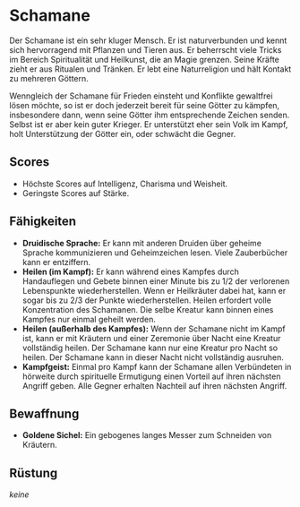 # Schamane

Der Schamane ist ein sehr kluger Mensch. Er ist naturverbunden und kennt sich hervorragend mit Pflanzen und Tieren aus. Er beherrscht viele Tricks im Bereich Spiritualität und Heilkunst, die an Magie grenzen. Seine Kräfte zieht er aus Ritualen und Tränken. Er lebt eine Naturreligion und hält Kontakt zu mehreren Göttern.

Wenngleich der Schamane für Frieden einsteht und Konflikte gewaltfrei lösen möchte, so ist er doch jederzeit bereit für seine Götter zu kämpfen, insbesondere dann, wenn seine Götter ihm entsprechende Zeichen senden. Selbst ist er aber kein guter Krieger. Er unterstützt eher sein Volk im Kampf, holt Unterstützung der Götter ein, oder schwächt die Gegner.


## Scores

- Höchste Scores auf Intelligenz, Charisma und Weisheit.
- Geringste Scores auf Stärke.

## Fähigkeiten

- **Druidische Sprache:** Er kann mit anderen Druiden über geheime Sprache kommunizieren und Geheimzeichen lesen. Viele Zauberbücher kann er entziffern.
- **Heilen (im Kampf):** Er kann während eines Kampfes durch Handauflegen und Gebete binnen einer Minute bis zu 1/2 der verlorenen Lebenspunkte wiederherstellen. Wenn er Heilkräuter dabei hat, kann er sogar bis zu 2/3 der Punkte wiederherstellen. Heilen erfordert volle Konzentration des Schamanen. Die selbe Kreatur kann binnen eines Kampfes nur einmal geheilt werden.
- **Heilen (außerhalb des Kampfes):** Wenn der Schamane nicht im Kampf ist, kann er mit Kräutern und einer Zeremonie über Nacht eine Kreatur vollständig heilen. Der Schamane kann nur eine Kreatur pro Nacht so heilen. Der Schamane kann in dieser Nacht nicht vollständig ausruhen.
- **Kampfgeist:** Einmal pro Kampf kann der Schamane allen Verbündeten in hörweite durch spirituelle Ermutigung einen Vorteil auf ihren nächsten Angriff geben. Alle Gegner erhalten Nachteil auf ihren nächsten Angriff.

## Bewaffnung

- **Goldene Sichel:** Ein gebogenes langes Messer zum Schneiden von Kräutern.

## Rüstung

*keine*